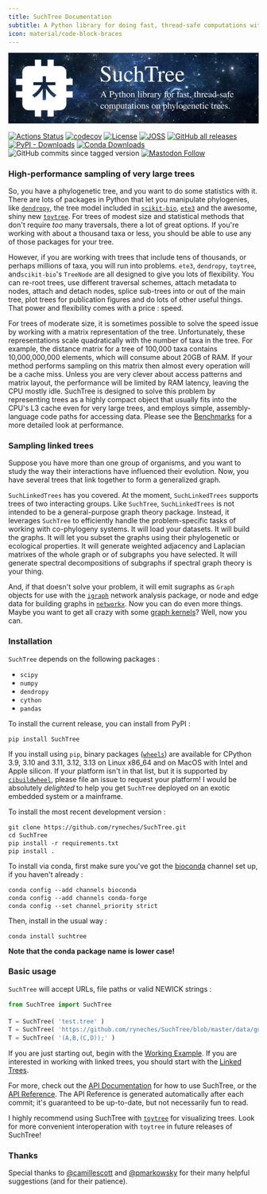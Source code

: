 ```yaml
---
title: SuchTree Documentation
subtitle: A Python library for doing fast, thread-safe computations with phylogenetic trees.
icon: material/code-block-braces
---
```


![banner](assets/banner.png)

[![Actions Status](https://github.com/ryneches/SuchTree/workflows/Build%20wheels/badge.svg)](https://github.com/ryneches/SuchTree/actions) [![codecov](https://codecov.io/gh/ryneches/SuchTree/branch/master/graph/badge.svg)](https://codecov.io/gh/ryneches/SuchTree) [![License](https://img.shields.io/badge/license-BSD--3-blue.svg)](https://raw.githubusercontent.com/ryneches/SuchTree/master/LICENSE) [![JOSS](http://joss.theoj.org/papers/23bac1ae69cfaf201203dd52d7dd5610/status.svg)](http://joss.theoj.org/papers/23bac1ae69cfaf201203dd52d7dd5610) [![GitHub all releases](https://img.shields.io/github/downloads/ryneches/SuchTree/total?label=downloads&logo=github)](https://github.com/ryneches/SuchTree/graphs/traffic) [![PyPI - Downloads](https://img.shields.io/pypi/dd/SuchTree?logo=PyPI)](https://pypistats.org/packages/suchtree) [![Conda Downloads](https://img.shields.io/conda/d/bioconda/suchtree)](https://anaconda.org/bioconda/suchtree) ![GitHub commits since tagged version](https://img.shields.io/github/commits-since/ryneches/SuchTree/latest)
 [![Mastodon Follow](https://img.shields.io/mastodon/follow/109294614904147843?domain=ecoevo.social&style=flat&logo=mastodon)](https://ecoevo.social/@ryneches)


### High-performance sampling of very large trees

So, you have a phylogenetic tree, and you want to do some statistics with it.
There are lots of packages in Python that let you manipulate phylogenies, like
[`dendropy`](http://www.dendropy.org/), the tree model included in
[`scikit-bio`](http://scikit-bio.org/docs/latest/tree.html),
[`ete3`](http://etetoolkit.org/) and the awesome, shiny new
[`toytree`](https://github.com/eaton-lab/toytree). For trees of modest size and
statistical methods that don't require *too* many traversals, there a lot of
great options. If you're working with about a thousand taxa or less, you should
be able to use any of those packages for your tree.

However, if you are working with trees that include tens of thousands, or
perhaps millions of taxa, you will run into problems. `ete3`, `dendropy`,
`toytree`, and`scikit-bio`'s `TreeNode` are all designed to give you
lots of flexibility. You can re-root trees, use different traversal
schemes, attach metadata to nodes, attach and detach nodes, splice
sub-trees into or out of the main tree, plot trees for publication
figures and do lots of other useful things. That power and flexibility
comes with a price : speed.

For trees of moderate size, it is sometimes possible to solve the speed issue
by working with a matrix representation of the tree. Unfortunately, these
representations scale quadratically with the number of taxa in the tree.  For
example, the distance matrix for a tree of 100,000 taxa contains 10,000,000,000
elements, which will consume about 20GB of RAM. If your method performs
sampling on this matrix then almost every operation will be a cache miss.
Unless you are very clever about access patterns and matrix layout, the
performance will be limited by RAM latency, leaving the CPU mostly idle. SuchTree
is designed to solve this problem by representing trees as a highly compact
object that usually fits into the CPU's L3 cache even for very large trees,
and employs simple, assembly-language code paths for accessing data. Please
see the [Benchmarks](benchmarks.md) for a more detailed look at performance.

### Sampling linked trees

Suppose you have more than one group of organisms, and you want to study
the way their interactions have influenced their evolution. Now, you have
several trees that link together to form a generalized graph.

`SuchLinkedTrees` has you covered. At the moment, `SuchLinkedTrees` supports
trees of two interacting groups. Like `SuchTree`, `SuchLinkedTrees` is not
intended to be a general-purpose graph theory package. Instead, it leverages
`SuchTree` to efficiently handle the problem-specific tasks of working with
co-phylogeny systems. It will load your datasets. It will build the graphs. It
will let you subset the graphs using their phylogenetic or ecological
properties. It will generate weighted adjacency and Laplacian matrixes of the
whole graph or of subgraphs you have selected. It will generate spectral
decompositions of subgraphs if spectral graph theory is your thing.

And, if that doesn't solve your problem, it will emit sugraphs as `Graph`
objects for use with the [`igraph`](http://igraph.org/) network analysis
package, or node and edge data for building graphs in 
[`networkx`](https://networkx.github.io/). Now you can do even more things. 
Maybe you want to get all crazy with some 
[graph kernels](https://github.com/BorgwardtLab/GraphKernels)?
Well, now you can.

### Installation

`SuchTree` depends on the following packages :

* `scipy`
* `numpy`
* `dendropy`
* `cython`
* `pandas`

To install the current release, you can install from PyPI :

```
pip install SuchTree
```

If you install using `pip`, binary packages
([`wheels`](https://realpython.com/python-wheels/)) are available for CPython
3.9, 3.10 and 3.11, 3.12, 3.13 on Linux x86_64 and on MacOS with Intel and
Apple silicon. If your platform isn't in that list, but it is supported by
[`cibuildwheel`](https://github.com/pypa/cibuildwheel), please file an issue to
request your platform! I would be absolutely _delighted_ to help you get
`SuchTree` deployed on an exotic embedded system or a mainframe.

To install the most recent development version :

```
git clone https://github.com/ryneches/SuchTree.git
cd SuchTree
pip install -r requirements.txt
pip install .
```

To install via conda, first make sure you've got the
[bioconda](https://bioconda.github.io/) channel set up, if you haven't already :

```
conda config --add channels bioconda
conda config --add channels conda-forge
conda config --set channel_priority strict
```

Then, install in the usual way :

```
conda install suchtree
```

**Note that the conda package name is lower case!**


### Basic usage

`SuchTree` will accept URLs, file paths or valid NEWICK strings :

```python
from SuchTree import SuchTree

T = SuchTree( 'test.tree' )
T = SuchTree( 'https://github.com/ryneches/SuchTree/blob/master/data/gopher-louse/gopher.tree' )
T = SuchTree( '(A,B,(C,D));' )
```

If you are just starting out, begin with the [Working
Example](examples/SuchTree_examples.md). If you are interested in working with
linked trees, you should start with the [Linked
Trees](examples/SuchLinkedTree_examples.md).

For more, check out the [API Documentation](SuchTree_API.md) for how to use
SuchTree, or the [API Reference](api.md). The API Reference is generated
automatically after each commit; it's guaranteed to be up-to-date, but not
necessarily fun to read. 

I highly recommend using SuchTree with [`toytree`](https://eaton-lab.org/toytree/)
for visualizing trees. Look for more convenient interoperation with `toytree` in
future releases of SuchTree!

### Thanks

Special thanks to [@camillescott](https://github.com/camillescott) and 
[@pmarkowsky](https://github.com/pmarkowsky) for their many helpful
suggestions (and for their patience).

